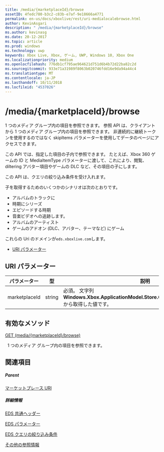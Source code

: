 ```yaml
---
title: /media/{marketplaceId}/browse
assetID: 4fedc780-b3c2-c83b-e7af-9e18666a4771
permalink: en-us/docs/xboxlive/rest/uri-medialocalebrowse.html
author: KevinAsgari
description: " /media/{marketplaceId}/browse"
ms.author: kevinasg
ms.date: 20-12-2017
ms.topic: article
ms.prod: windows
ms.technology: uwp
keywords: Xbox Live, Xbox, ゲーム, UWP, Windows 10, Xbox One
ms.localizationpriority: medium
ms.openlocfilehash: 776db1cf795ae964621d751d6b4b72d22ba82c2d
ms.sourcegitcommit: 933e71a31989f8063b020746fdd16e9da94a44c4
ms.translationtype: MT
ms.contentlocale: ja-JP
ms.lasthandoff: 10/11/2018
ms.locfileid: "4537026"
---
```

# <a name="mediamarketplaceidbrowse"></a>/media/{marketplaceId}/browse
1 つのメディア グループ内の項目を参照できます。 参照 API は、クライアントから 1 つのメディア グループ内の項目を参照できます。 非連続的に継続トークンを使用するのではなく skipItems パラメーターを使用してデータのページにアクセスできます。
 
この API では、指定した項目の子内で参照できます。 たとえば、Xbox 360 ゲームの ID と MediaItemType パラメーターに渡して、これにより、閲覧、diltering アバター項目やゲームの DLC など、その項目の子にします。
 
この API は、クエリの絞り込み条件を受け入れます。
 
子を取得するためのいくつかのシナリオは次のとおりです。
 
   * アルバムのトラックに
   * 時期にシリーズ
   * エピソードする時期
   * 音楽ビデオへの追跡します。
   * アルバムのアーティスト
   * ゲームのアドオン (DLC、アバター、テーマなど) にゲーム
  
これらの Uri のドメインが`eds.xboxlive.com`します。
 
  * [URI パラメーター](#ID4EMB)
 
<a id="ID4EMB"></a>

 
## <a name="uri-parameters"></a>URI パラメーター
 
| パラメーター| 型| 説明| 
| --- | --- | --- | 
| marketplaceId| string| 必須。 文字列<b>Windows.Xbox.ApplicationModel.Store.Configuration.MarketplaceId</b>から取得した値です。| 
  
<a id="ID4ENC"></a>

 
## <a name="valid-methods"></a>有効なメソッド

[GET (media/{marketplaceId}/browse)](uri-medialocalebrowseget.md)

&nbsp;&nbsp;1 つのメディア グループ内の項目を参照できます。 
 
<a id="ID4EXC"></a>

 
## <a name="see-also"></a>関連項目
 
<a id="ID4EZC"></a>

 
##### <a name="parent"></a>Parent 

[マーケットプレース URI](atoc-reference-marketplace.md)

  
<a id="ID4EDD"></a>

 
##### <a name="further-information"></a>詳細情報 

[EDS 共通ヘッダー](../../additional/edscommonheaders.md)

 [EDS パラメーター](../../additional/edsparameters.md)

 [EDS クエリの絞り込み条件](../../additional/edsqueryrefiners.md)

 [その他の参照情報](../../additional/atoc-xboxlivews-reference-additional.md)

   